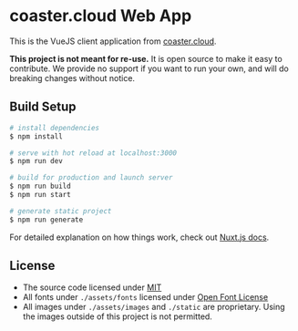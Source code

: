 # coaster.cloud Web App
This is the VueJS client application from [coaster.cloud](https://coaster.cloud).

**This project is not meant for re-use.** It is open source to make it easy to contribute. We provide no support if you
want to run your own, and will do breaking changes without notice.

## Build Setup

```bash
# install dependencies
$ npm install

# serve with hot reload at localhost:3000
$ npm run dev

# build for production and launch server
$ npm run build
$ npm run start

# generate static project
$ npm run generate
```

For detailed explanation on how things work, check out [Nuxt.js docs](https://nuxtjs.org).

## License

* The source code licensed under [MIT](./LICENSE)
* All fonts under `./assets/fonts` licensed under [Open Font License](https://fonts.google.com/specimen/Nunito#license)
* All images under `./assets/images` and `./static` are proprietary. Using the images outside of this project is not permitted.
